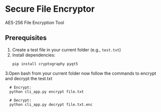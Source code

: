 # Secure File Encryptor  
AES-256 File Encryption Tool  

## Prerequisites  
1. Create a test file in your current folder (e.g., `test.txt`)  
2. Install dependencies:  
   ```bash  
   pip install cryptography pyqt5
3.Open bash from your current folder now follow the commands to encrypt and decrypt the test.txt
      
      # Encrypt:
      python cli_app.py encrypt file.txt

      # Decrypt:
      python cli_app.py decrypt file.txt.enc

